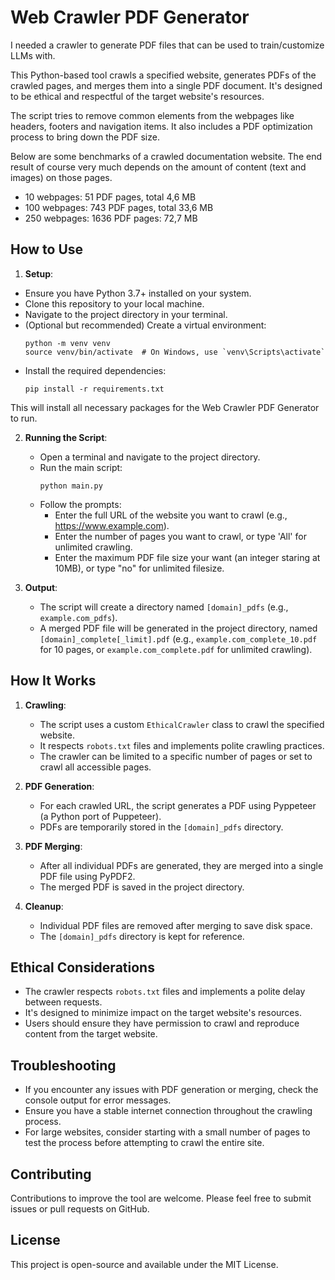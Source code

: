 # Web Crawler PDF Generator

I needed a crawler to generate PDF files that can be used to train/customize LLMs with.

This Python-based tool crawls a specified website, generates PDFs of the crawled pages, and merges them into a single PDF document. It's designed to be ethical and respectful of the target website's resources.

The script tries to remove common elements from the webpages like headers, footers and navigation items. It also includes a PDF optimization process to bring down the PDF size.

Below are some benchmarks of a crawled documentation website. The end result of course very much depends on the amount of content (text and images) on those pages.
- 10 webpages: 51 PDF pages, total 4,6 MB
- 100 webpages: 743 PDF pages, total 33,6 MB
- 250 webpages: 1636 PDF pages: 72,7 MB

## How to Use

1. **Setup**:
 - Ensure you have Python 3.7+ installed on your system.
 - Clone this repository to your local machine.
 - Navigate to the project directory in your terminal.
 - (Optional but recommended) Create a virtual environment:
   ```
   python -m venv venv
   source venv/bin/activate  # On Windows, use `venv\Scripts\activate`
   ```
 - Install the required dependencies:
   ```
   pip install -r requirements.txt
   ```

This will install all necessary packages for the Web Crawler PDF Generator to run.

2. **Running the Script**:
   - Open a terminal and navigate to the project directory.
   - Run the main script:
     ```
     python main.py
     ```
   - Follow the prompts:
     - Enter the full URL of the website you want to crawl (e.g., https://www.example.com).
     - Enter the number of pages you want to crawl, or type 'All' for unlimited crawling.
     - Enter the maximum PDF file size your want (an integer staring at 10MB), or type "no" for unlimited filesize.

3. **Output**:
   - The script will create a directory named `[domain]_pdfs` (e.g., `example.com_pdfs`).
   - A merged PDF file will be generated in the project directory, named `[domain]_complete[_limit].pdf` (e.g., `example.com_complete_10.pdf` for 10 pages, or `example.com_complete.pdf` for unlimited crawling).

## How It Works

1. **Crawling**: 
   - The script uses a custom `EthicalCrawler` class to crawl the specified website.
   - It respects `robots.txt` files and implements polite crawling practices.
   - The crawler can be limited to a specific number of pages or set to crawl all accessible pages.

2. **PDF Generation**:
   - For each crawled URL, the script generates a PDF using Pyppeteer (a Python port of Puppeteer).
   - PDFs are temporarily stored in the `[domain]_pdfs` directory.

3. **PDF Merging**:
   - After all individual PDFs are generated, they are merged into a single PDF file using PyPDF2.
   - The merged PDF is saved in the project directory.

4. **Cleanup**:
   - Individual PDF files are removed after merging to save disk space.
   - The `[domain]_pdfs` directory is kept for reference.

## Ethical Considerations

- The crawler respects `robots.txt` files and implements a polite delay between requests.
- It's designed to minimize impact on the target website's resources.
- Users should ensure they have permission to crawl and reproduce content from the target website.

## Troubleshooting

- If you encounter any issues with PDF generation or merging, check the console output for error messages.
- Ensure you have a stable internet connection throughout the crawling process.
- For large websites, consider starting with a small number of pages to test the process before attempting to crawl the entire site.

## Contributing

Contributions to improve the tool are welcome. Please feel free to submit issues or pull requests on GitHub.

## License

This project is open-source and available under the MIT License.
